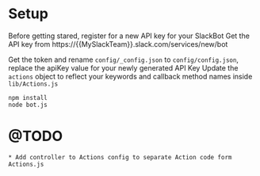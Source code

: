 Setup
==

Before getting stared, register for a new API key for your SlackBot
Get the API key from https://{{MySlackTeam}}.slack.com/services/new/bot

Get the token and rename `config/_config.json` to `config/config.json`, replace the apiKey value for your newly generated API Key
Update the `actions` object to reflect your keywords and callback method names inside `lib/Actions.js`
```
npm install
node bot.js
```

@TODO
===
    * Add controller to Actions config to separate Action code form Actions.js